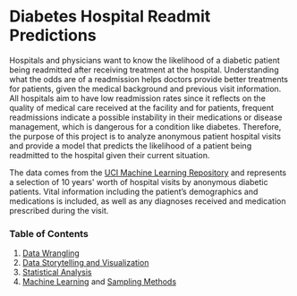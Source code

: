 # Diabetes Hospital Readmit Predictions

Hospitals and physicians want to know the likelihood of a diabetic patient being readmitted after receiving treatment at the hospital. Understanding what the odds are of a readmission helps doctors provide better treatments for patients, given the medical background and previous visit information. All hospitals aim to have low readmission rates since it reflects on the quality of medical care received at the facility and for patients, frequent readmissions indicate a possible instability in their medications or disease management, which is dangerous for a condition like diabetes. Therefore, the purpose of this project is to analyze anonymous patient hospital visits and provide a model that predicts the likelihood of a patient being readmitted to the hospital given their current situation.

The data comes from the [UCI Machine Learning Repository](https://archive.ics.uci.edu/ml/datasets/Diabetes+130-US+hospitals+for+years+1999-2008) and represents a selection of 10 years' worth of hospital visits by anonymous diabetic patients. Vital information including the patient’s demographics and medications is included, as well as any diagnoses received and medication prescribed during the visit.

### Table of Contents

1. [Data Wrangling](https://github.com/annafin/diabetes/blob/master/diabetes_data_wrangling.ipynb)
2. [Data Storytelling and Visualization](https://github.com/annafin/diabetes/blob/master/diabetes_storytelling.ipynb)
3. [Statistical Analysis](https://github.com/annafin/diabetes/blob/master/diabetes_statistical_analysis.ipynb)
4. [Machine Learning](https://github.com/annafin/diabetes/blob/master/diabetes_machine_learning.ipynb) and [Sampling Methods](https://github.com/annafin/diabetes/blob/master/diabetes_under_over_sampling.ipynb)
